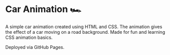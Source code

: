 # Car Animation 🏎️

A simple car animation created using HTML and CSS. The animation gives the effect of a car moving on a road background. Made for fun and learning CSS animation basics.

Deployed via GitHub Pages.
